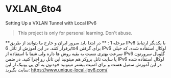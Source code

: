# VXLAN_6to4
Setting Up a VXLAN Tunnel with Local IPv6
> This project is only for personal learning. Don't abuse.

**مرحله 1 : **
در ابتدا باید سرور ایران و خارج ما بتوانند از طریق IPv6 با یکدیگر ارتباط برقرار کنند.
در این آموزش از تانل 6to4 برای گرفتن IPv6 لوکال استفاده شده، که خیلی سرعت بهتری نسبت به بقیه روش ها داره
ولی شما با استفاده از IPv6 گلوبال سرورتون یا سایت تانل بروکر هم میتونید این تانل رو اجرا کنید.
در ضمن IPv6 لوکال استفاده شده در این آموزش سمپل هست و برای امنیت بیشتر میتونید خودتون یه آی پی یونیک از این سایت بگیرید: https://www.unique-local-ipv6.com/
```shell 

```
